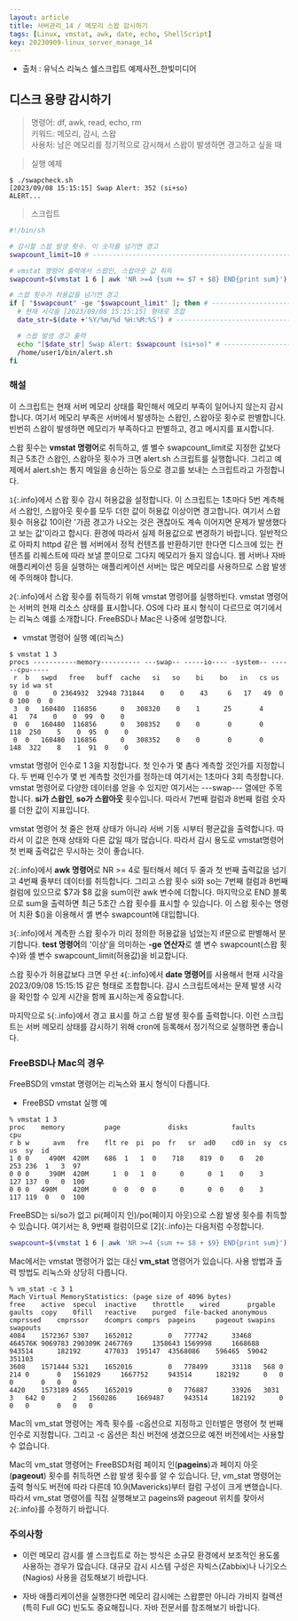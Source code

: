 ```yaml
---
layout: article
title: 서버관리_14 / 메모리 스왑 감시하기
tags: [Linux, vmstat, awk, date, echo, ShellScript]
key: 20230909-linux_server_manage_14
---
```


- 출처 : 유닉스 리눅스 쉘스크립트 예제사전_한빛미디어

## 디스크 용량 감시하기

> 명령어: df, awk, read, echo, rm  
> 키워드: 메모리, 감시, 스왑  
> 사용처: 남은 메모리를 정기적으로 감시해서 스왑이 발생하면 경고하고 싶을 때   

> 실행 예제  

```
$ ./swapcheck.sh
[2023/09/08 15:15:15] Swap Alert: 352 (si+so)
ALERT...
```

> 스크립트

```bash
#!/bin/sh

# 감시할 스왑 발생 횟수. 이 숫자를 넘기면 경고
swapcount_limit=10 # ------------------------------------------------------- 1

# vmstat 명령어 출력에서 스왑인, 스왑아웃 값 취득
swapcount=$(vmstat 1 6 | awk 'NR >=4 {sum += $7 + $8} END{print sum}') # --- 2

# 스왑 횟수가 허용값을 넘기면 경고
if [ "$swapcount" -ge "$swapcount_limit" ]; then # ------------------------- 3
  # 현재 시각을 [2023/09/08 15:15:15] 형태로 조합
  date_str=$(date +'%Y/%m/%d %H:%M:%S') # ---------------------------------- 4

  # 스왑 발생 경고 출력
  echo "[$date_str] Swap Alert: $swapcount (si+so)" # ---------------------- 5
  /home/user1/bin/alert.sh
fi
```

### **해설**

이 스크립트는 현재 서버 메모리 상태를 확인해서 메모리 부족이 일어나지 않는지 감시합니다. 여기서 메모리 부족은 서버에서 발생하는 스왑인, 스왑아웃 횟수로 판별합니다. 빈번히 스왑이 발생하면 메모리가 부족하다고 판별하고, 경고 메시지를 표시합니다.

스왑 횟수는 **vmstat 명령어**로 취득하고, 셸 별수 swapcount_limit로 지정한 값보다 최근 5초간 스왑인, 스왑아웃 횟수가 크면 alert.sh 스크립트를 실행합니다. 그리고 예제에서 alert.sh는 통지 메일을 송신하는 등으로 경고를 보내는 스크립트라고 가정합니다.

`1`{:.info}에서 스왑 횟수 감시 허용값을 설정합니다. 이 스크립트는 1초마다 5번 계측해서 스왑인, 스왑아웃 횟수를 모두 더한 값이 허용값 이상이면 경고합니다. 여기서 스왑 횟수 허용값 10이란 '가끔 경고가 나오는 것은 괜찮아도 계속 이어지면 문제가 발생했다고 보는 값'이라고 합시다. 환경에 따라서 실제 허용값으로 변경하기 바랍니다. 일반적으로 아파치 httpd 같은 웹 서버에서 정적 컨텐츠를 반환하기만 한다면 디스크에 있는 컨텐츠를 리퀘스트에 따라 보낼 뿐이므로 그다지 메모리가 들지 않습니다. 웹 서버나 자바 애플리케이션 등을 실행하는 애플리케이션 서버는 많은 메모리를 사용하므로 스왑 발생에 주의해야 합니다.

`2`{:.info}에서 스왑 횟수를 취득하기 위해 vmstat 명령어를 실행하빈다. vmstat 명령어는 서버의 현재 리소스 상태를 표시합니다. OS에 다라 표시 형식이 다르므로 여기에서는 리눅스 예를 소개합니다. FreeBSD나 Mac은 나중에 설명합니다.

- vmstat 명령어 실행 예(리눅스)

```
$ vmstat 1 3
procs -----------memory---------- ---swap-- -----io---- -system-- ------cpu-----
 r  b   swpd   free   buff  cache   si   so    bi    bo   in   cs us sy id wa st
 0  0      0 2364932  32948 731844    0    0    43     6   17   49  0  0 100  0  0
 3  0	160480	116856	    0	308320	  0	   1	  25	   4	 41	  74	0	 0	99	0	 0
 0  0	160480	116856	    0	308352	  0	   0	   0	   0	118	 250	5	 0	95	0	 0
 0  0	160480	116856	    0	308352	  0	   0	   0	   0	148	 322	8	 1	91	0	 0
```
vmstat 명령어 인수로 1 3을 지정합니다. 첫 인수가 몇 촘다 계측할 것인가를 지정합니다. 두 번째 인수가 몇 번 계측할 것인가를 정하는데 여기서는 1초마다 3회 측정합니다. vmstat 명령어로 다양한 데이터를 얻을 수 있지만 여기서는 ---swap--- 열에만 주목합니다. **si가 스왑인**, **so가 스왑아웃** 횟수입니다. 따라서 7번째 컬럼과 8번째 컬럼 숫자를 더한 값이 지표입니다.

vmstat 명령어 첫 줄은 현재 상태가 아니라 서버 기동 시부터 평균값을 출력합니다. 따라서 이 값은 현재 상태와 다른 값일 때가 많습니다. 따라서 감시 용도로 vmstat명령어 첫 번째 출력값은 무시하는 것이 좋습니다.

`2`{:.info}에서 **awk 명령어**로 NR >= 4로 필터해서 헤더 두 줄과 첫 번째 출력값을 넘기고 4번째 줄부터 데이터를 취득합니다. 그리고 스왑 횟수 si와 so는 7번째 컬럼과 8번째 컬럼에 있으므로 $7과 $8 값을 sum이란 awk 변수에 더합니다. 마지막으로 END 블록으로 sum을 출력하면 최근 5초간 스왑 횟수를 표시할 수 있습니다. 이 스왑 횟수는 명령어 치환 $()을 이용해서 셸 변수 swapcount에 대입합니다.

`3`{:.info}에서 계측한 스왑 횟수가 미리 정의한 허용값을 넘었는지 if문으로 판별해서 분기합니다. **test 명령어**의 '이상'을 의미하는 **-ge 연산자**로 셸 변수 swapcount(스왑 횟수)와 셸 변수 swapcount_limit(허용값)을 비교합니다.

스왑 횟수가 허용값보다 크면 우선 `4`{:.info}에서 **date 명령어**를 사용해서 현재 시각을 2023/09/08 15:15:15 같은 형태로 조합합니다. 감시 스크립트에서는 문제 발생 시각을 확인할 수 있게 시간을 함께 표시하는게 중요합니다.

마지막으로 `5`{:.info}에서 경고 표시를 하고 스왑 발생 횟수를 출력합니다. 이런 스크립트는 서버 메모리 상태를 감시하기 위해 cron에 등록해서 정기적으로 실행하면 좋습니다.

### FreeBSD나 Mac의 경우

FreeBSD의 vmstat 명령어는 리눅스와 표시 형식이 다릅니다.

- FreeBSD vmstat 실행 예

```
% vmstat 1 3
proc	memory			page			disks			faults			cpu
r b w	   avm	 fre	flt	re	pi	po	fr	 sr	 ad0	cd0	in	sy	cs	us	sy	id
1 0 0	  490M	420M	686	 1	 1	0	 718	819	 0	  0	  20	253	236	 1	 3	97
0 0 0	  390M	420M	  1	 0	 1	0	   0	  0	 1	  0	   3	127	137	 0	 0	100
0 0 0 	490M	420M	  0	 0	 0	0	   0	  0	 0	  0	   3	117	119	 0	 0	100
```

FreeBSD는 si/so가 없고 pi(페이지 인)/po(페이지 아웃)으로 스왑 발생 횟수를 취득할 수 있습니다. 여기서는 8, 9번째 컬럼이므로 [2]{:.info}는 다음처럼 수정합니다.

```bash
swapcount=$(vmstat 1 6 | awk 'NR >=4 {sum += $8 + $9} END{print sum}')
```

Mac에서는 vmstat 명령어가 없는 대신 **vm_stat** 명령어가 있습니다. 사용 방법과 출력 방법도 리눅스와 상당히 다릅니다.

```
% vm_stat -c 3 1
Mach Virtual MemoryStatistics: (page size of 4096 bytes)
free	active	specul	inactive	throttle	wired		prgable	gaults	copy	0fill	reactive	purged	file-backed	anonymous	cmprssed	cmprssor	dcomprs	comprs	pageins		pageout	swapins	swapouts
4084	1572367	5307	1652012			0	777742		33468	464576K	9069783	290309K	2467769		1358643	1569998		1668688		943514		182192		477033	195147	43568086	596465	59042	351103
3608	1571444	5321	1652016			0	778499		33118	568	0	214	0		0	1561029		1667752		943514		182192		0	0	0		0	0	0
4420	1573189	4565	1652019			0	776887		33926	3031	3	642	0		2	1560286		1669487		943514		182192		0	0	0		0	0	0
```

Mac의 vm_stat 명령어는 계측 횟수를 -c옵션으로 지정하고 인터벌은 명령어 첫 번째 인수로 지정합니다. 그리고 -c 옵션은 최신 버전에 생겼으므로 예전 버전에서는 사용할 수 없습니다.

Mac의 vm_stat 명령어는 FreeBSD처럼 페이지 인(**pageins**)과 페이지 아웃(**pageout**) 횟수를 취득하면 스왑 발생 횟수를 알 수 있습니다. 단, vm_stat 명령어는 출력 형식도 버전에 따라 다른데 10.9(Mavericks)부터 컬럼 구성이 크게 변했습니다. 따라서 vm_stat 명령어를 직접 실행해보고 pageins와 pageout 위치를 찾아서 `2`{:.info}를 수정하기 바랍니다.

### **주의사항**

- 이런 메모리 감시를 셸 스크립트로 하는 방식은 소규모 환경에서 보조적인 용도롤 사용하는 경우가 많습니다. 대규모 감시 시스템 구성은 자빅스(Zabbix)나 나기오스(Nagios) 사용을 검토해보기 바랍니다.

- 자바 애플리케이션을 실행한다면 메모리 감시에는 스왑뿐만 아니라 가비지 컬렉션(특히 Full GC) 빈도도 중요해집니다. 자바 전문서를 참조해보기 바랍니다.

